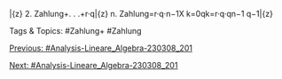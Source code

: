 |{z}
2. Zahlung+. . .+r·q|{z}
n. Zahlung=r·q·n−1X
k=0qk=r·q·qn−1
q−1|{z}

   Tags & Topics:
   #Zahlung+
   #Zahlung

[Previous: #Analysis-Lineare_Algebra-230308_201](Analysis-Lineare_Algebra-230308_201.md)

[Next: #Analysis-Lineare_Algebra-230308_201](Analysis-Lineare_Algebra-230308_201.md)